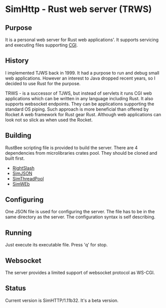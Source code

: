 # SimHttp - Rust web server (TRWS)
## Purpose
It is a personal web server for Rust web applications'. It supports servicing and executing 
files supporting [CGI](https://www.rfc-editor.org/rfc/rfc3875).
## History
I implemented TJWS back in 1999. It had a purpose to run and debug small web applications. 
However an interest to Java dropped recent years, so I decided to use Rust for the purpose.

TRWS - is a successor of TJWS, but instead of servlets it runs CGI web applications which can be written in
any language including Rust. It also supports websocket endpoints. They can be applications
supporting the standard OS piping. Such approach is more beneficial than offered by Rocket A web framework for Rust gear Rust. 
Although web applications can look not so slick as when used the Rocket.

## Building
RustBee scripting file is provided to build the server. There are 4 dependencies from
microlibraries crates pool. They should be cloned and built first.
- [RightSlash](https://github.com/vernisaz/right_slash)
- [SimJSON](https://github.com/vernisaz/simjson)
- [SimThreadPool](https://github.com/vernisaz/simtpool)
- [SimWEb](https://github.com/vernisaz/simweb) 

## Configuring
One JSON file is used for configuring the server. The file has to be in the same directory as the server.
The configuration syntax is self describing. 

## Running
Just execute its executable file. Press 'q' for stop.

## Websocket
The server provides a limited support of websocket protocol as WS-CGI.

## Status
Current version is SimHTTP/1.11b32. It's a beta version.
